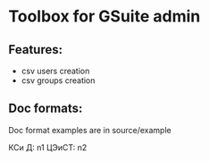 # Toolbox for GSuite admin

## Features:
- csv users creation
- csv groups creation

## Doc formats:
Doc format examples are in source/example

КСи Д: n1
ЦЭиСТ: n2